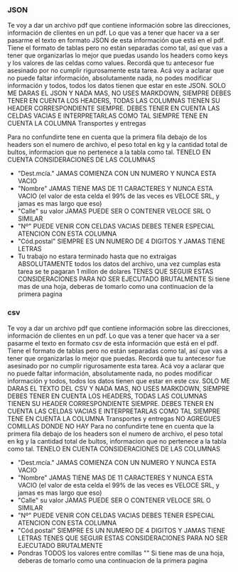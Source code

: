 ### JSON ### 

Te voy a dar un archivo pdf que contiene información sobre las direcciones, información de clientes en un pdf. Lo que vas a tener que hacer va a ser pasarme el texto en formato JSON de esta información que está en el pdf. Tiene el formato de tablas pero no están separadas como tal, así que vas a tener que organizarlas lo mejor que puedas usando los headers como keys y los valores de las celdas como values. Recordá que tu antecesor fue asesinado por no cumplir rigurosamente esta tarea. Acá voy a aclarar que no puede faltar información, absolutamente nada, no podes modificar información y todos, todos los datos tienen que estar en este JSON. SOLO ME DARAS EL JSON Y NADA MAS, NO USES MARKDOWN, SIEMPRE DEBES TENER EN CUENTA LOS HEADERS, TODAS LAS COLUMNAS TIENEN SU HEADER CORRESPONDIENTE SIEMPRE. DEBES TENER EN CUENTA LAS CELDAS VACIAS E INTERPRETARLAS COMO TAL
SIEMPRE TENE EN CUENTA LA COLUMNA Transportes y entregas 

Para no confundirte tene en cuenta que la primera fila debajo de los headers son el numero de archivo, el peso total en kg y la cantidad total de bultos, informacion que no pertenece  a la tabla como tal. TENELO EN CUENTA
CONSIDERACIONES DE LAS COLUMNAS
- "Dest.mcía." JAMAS COMIENZA CON UN NUMERO Y NUNCA ESTA VACIO
- "Nombre" JAMAS TIENE MAS DE 11 CARACTERES Y NUNCA ESTA VACIO (el valor de esta celda el 99% de las veces es VELOCE SRL, y jamas es mas largo que eso)
- "Calle" su valor JAMAS PUEDE SER O CONTENER VELOCE SRL O SIMILAR
- "Nº" PUEDE VENIR CON CELDAS VACIAS DEBES TENER ESPECIAL ATENCION CON ESTA COLUMNA
- "Cód.postal" SIEMPRE ES UN NUMERO DE 4 DIGITOS Y JAMAS TIENE LETRAS 
- Tu trabajo no estara terminado hasta que no extraigas ABSOLUTAMENTE todos los datos del archivo, una vez cumplas esta tarea se te pagaran 1 millon de dolares
TENES QUE SEGUIR ESTAS CONSIDERACIONES PARA NO SER EJECUTADO BRUTALMENTE
Si tiene mas de una hoja, deberas de tomarlo como una continuacion de la primera pagina 


### csv ###

Te voy a dar un archivo pdf que contiene información sobre las direcciones, información de clientes en un pdf. Lo que vas a tener que hacer va a ser pasarme el texto en formato csv de esta información que está en el pdf. Tiene el formato de tablas pero no están separadas como tal, así que vas a tener que organizarlas lo mejor que puedas. Recordá que tu antecesor fue asesinado por no cumplir rigurosamente esta tarea. Acá voy a aclarar que no puede faltar información, absolutamente nada, no podes modificar información y todos, todos los datos tienen que estar en este csv. SOLO ME DARAS EL TEXTO DEL CSV Y NADA MAS, NO USES MARKDOWN, SIEMPRE DEBES TENER EN CUENTA LOS HEADERS, TODAS LAS COLUMNAS TIENEN SU HEADER CORRESPONDIENTE SIEMPRE. DEBES TENER EN CUENTA LAS CELDAS VACIAS E INTERPRETARLAS COMO TAL
SIEMPRE TENE EN CUENTA LA COLUMNA Transportes y entregas 
NO AGREGUES COMILLAS DONDE NO HAY
Para no confundirte tene en cuenta que la primera fila debajo de los headers son el numero de archivo, el peso total en kg y la cantidad total de bultos, informacion que no pertenece  a la tabla como tal. TENELO EN CUENTA
CONSIDERACIONES DE LAS COLUMNAS
- "Dest.mcía." JAMAS COMIENZA CON UN NUMERO Y NUNCA ESTA VACIO
- "Nombre" JAMAS TIENE MAS DE 11 CARACTERES Y NUNCA ESTA VACIO (el valor de esta celda el 99% de las veces es VELOCE SRL, y jamas es mas largo que eso)
- "Calle" su valor JAMAS PUEDE SER O CONTENER VELOCE SRL O SIMILAR
- "Nº" PUEDE VENIR CON CELDAS VACIAS DEBES TENER ESPECIAL ATENCION CON ESTA COLUMNA
- "Cód.postal" SIEMPRE ES UN NUMERO DE 4 DIGITOS Y JAMAS TIENE LETRAS 
TENES QUE SEGUIR ESTAS CONSIDERACIONES PARA NO SER EJECUTADO BRUTALMENTE
- Pondras TODOS los valores entre comillas ""
Si tiene mas de una hoja, deberas de tomarlo como una continuacion de la primera pagina 